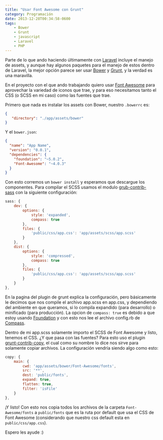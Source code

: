 ```yaml
---
title: "Usar Font Awesome con Grunt"
category: Programación
date: 2013-12-28T00:34:58-0600
tags:
    - Bower
    - Grunt
    - javascript
    - Laravel
    - PHP
---
```


Parte de lo que ando haciendo últimamente con [Laravel](http://laravel.com/) incluye el manejo de assets, y aunque hay algunos paquetes para el manejo de estos dentro de Laravel, la mejor opción parece ser usar [Bower](http://bower.io/) y [Grunt](http://gruntjs.com/), y la verdad es una maravilla.

En el proyecto con el que ando trabajando quiero usar [Font Awesome](http://fontawesome.io/) para aprovechar la variedad de iconos que trae, y para eso necesitamos tanto el CSS (o SCSS en mi caso) como las fuentes que trae.

Primero que nada es instalar los assets con Bower, nuestro `.bowerrc` es:

```json
{
   "directory": "./app/assets/bower"
}
```

Y el `bower.json`:

```json
{
  "name": "App Name",
  "version": "0.0.1",
  "dependencies": {
    "foundation": "~5.0.2",
    "Font-Awesome": "~4.0.3"
  }
}
```

Con esto corremos un `bower install` y esperamos que descargue los componentes. Para compilar el SCSS usamos el modulo [grub-contrib-sass](https://github.com/gruntjs/grunt-contrib-sass) con la siguiente configuración:

```javascript
sass: {
    dev: {
        options: {
            style: 'expanded',
            compass: true
        },
        files: {
            'public/css/app.css': 'app/assets/scss/app.scss'
        }
    },
    dist: {
        options: {
            style: 'compressed',
            compass: true
        },
        files: {
            'public/css/app.css': 'app/assets/scss/app.scss'
        }
    }
},
```

En la pagina del plugin de grunt explica la configuración, pero básicamente le decimos que nos compile el archivo app.scss en app.css, y dependiendo del ambiente en que queramos, si lo compila expandido (para desarrollo) o minificado (para producción). La opcion de `compass: true` es debido a que estoy usando [Foundation](http://foundation.zurb.com/) y con esto nos lee el archivo config.rb de [Compass](http://compass-style.org/).

Dentro de mi app.scss solamente importo el SCSS de Font Awesome y listo, tenemos el CSS. ¿Y que pasa con las fuentes? Para esto uso el plugin [grunt-contrib-copy](https://github.com/gruntjs/grunt-contrib-copy), el cual como su nombre lo dice nos sirve para solamente copiar archivos. La configuración vendría siendo algo como esto:

```javascript
copy: {
    main: {
        cwd: 'app/assets/bower/Font-Awesome/fonts',
        src: '**',
        dest: 'public/fonts',
        expand: true,
        flatten: true,
        filter: 'isFile'
    }
},
```

¡Y listo! Con esto nos copia todos los archivos de la carpeta `Font-Awesome/fonts` a `public/fonts` que es la ruta por default que usa el CSS de Font Awesome (considerando que nuestro css default esta en `public/css/app.css`).

Espero les ayude :)